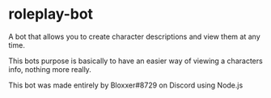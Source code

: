 # roleplay-bot
A bot that allows you to create character descriptions and view them at any time.

This bots purpose is basically to have an easier way of viewing a characters info, nothing more really.

This bot was made entirely by Bloxxer#8729 on Discord using Node.js
